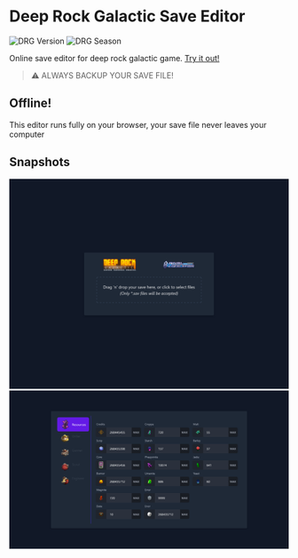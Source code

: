 # Deep Rock Galactic Save Editor
![DRG Version](https://img.shields.io/badge/DRG%20Version-1.36-yellow.svg?style=flat)
![DRG Season](https://img.shields.io/badge/DRG%20Season-2-blue.svg?style=flat)

Online save editor for deep rock galactic game. [Try it out!](https://mrmarble.dev/drg-editor/)

> ⚠️ ALWAYS BACKUP YOUR SAVE FILE!

## Offline!

This editor runs fully on your browser, your save file never leaves your computer


## Snapshots
![](assets/first.png)
![](assets/second.png)
